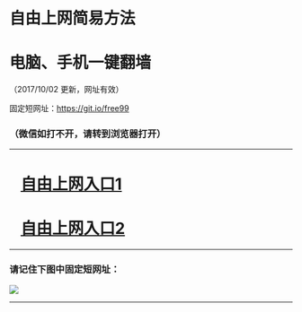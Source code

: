 ﻿# 自由上网简易方法

# 电脑、手机一键翻墙

（2017/10/02 更新，网址有效）

固定短网址：https://git.io/free99

### （微信如打不开，请转到浏览器打开）


***





# &nbsp;&nbsp; <a href="http://ft1736930586.fwtz-zhenx1001.xyz/fwqtz01.html?t=100200131748 " target="_blank">自由上网入口1</a>
# &nbsp;&nbsp; <a href="http://ft3217731781.fw-tzzhen1002.xyz/fwqtz02.html?t=10020014014 " target="_blank">自由上网入口2</a>
***

### 请记住下图中固定短网址：

<img src="https://s3-us-west-2.amazonaws.com/fwq-1001/yjfq-20170905okok.png" /> 


***

